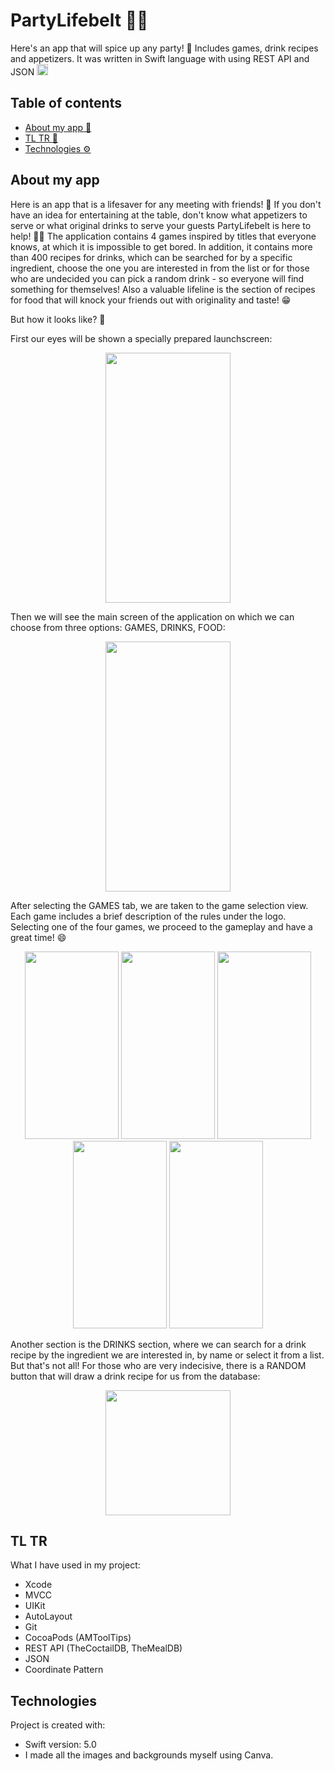 # PartyLifebelt 🥂🎊

Here's an app that will spice up any party! 🎊 Includes games, drink recipes and appetizers. It was written in Swift language with using REST API and JSON <img src="https://user-images.githubusercontent.com/121167654/208907677-5933667b-c8bc-4c64-9344-ab32b8cffd9c.png" width="18"/>

## Table of contents
* [About my app :iphone:](#about-my-app)
* [TL TR :page_with_curl:](#tl-tr)
* [Technologies :gear:](#technologies)

## About my app 
Here is an app that is a lifesaver for any meeting with friends! 🥳 If you don't have an idea for entertaining at the table, don't know what appetizers to serve or what original drinks to serve your guests PartyLifebelt is here to help! 🙌🏼 The application contains 4 games inspired by titles that everyone knows, at which it is impossible to get bored. In addition, it contains more than 400 recipes for drinks, which can be searched for by a specific ingredient, choose the one you are interested in from the list or for those who are undecided you can pick a random drink - so everyone will find something for themselves! Also a valuable lifeline is the section of recipes for food that will knock your friends out with originality and taste! 😁

But how it looks like? 👀

First our eyes will be shown a specially prepared launchscreen: 
<div id="header" align="center"><img src="https://user-images.githubusercontent.com/121167654/220068098-7894248d-b035-45f0-aaa6-077d777dc862.png" width="200" height="400"/></div>

Then we will see the main screen of the application on which we can choose from three options: GAMES, DRINKS, FOOD: 
<div id="header" align="center"><img src="https://user-images.githubusercontent.com/121167654/220069377-2b4aa0aa-6b27-4400-8ad3-5ea6c387d1c5.png" width="200" height="400"/></div>

After selecting the GAMES tab, we are taken to the game selection view. Each game includes a brief description of the rules under the logo. Selecting one of the four games, we proceed to the gameplay and have a great time! 😄
<div align="center">
<img src="https://user-images.githubusercontent.com/121167654/220070689-f42055df-8f07-472d-973c-1da93ff6d20e.png" width="150" height="300"/>
<img src="https://user-images.githubusercontent.com/121167654/220070721-820f0a6e-82d8-4d81-ae9c-f13f91d61855.png" width="150" height="300"/>
<img src="https://user-images.githubusercontent.com/121167654/220070791-aa3927a9-1705-4ac2-9174-828738cb666c.png" width="150" height="300"/>
<img src="https://user-images.githubusercontent.com/121167654/220070832-2a3ddbef-45c0-49ea-bffd-92458ccfbc80.png" width="150" height="300"/>
<img src="https://user-images.githubusercontent.com/121167654/220070895-27a5c542-c123-4a1d-a263-bfc6828a1ec4.png" width="150" height="300"/>
</div>

Another section is the DRINKS section, where we can search for a drink recipe by the ingredient we are interested in, by name or select it from a list. But that's not all! For those who are very indecisive, there is a RANDOM button that will draw a drink recipe for us from the database: 

<div id="header" align="center"><img src="https://media.giphy.com/media/v1.Y2lkPTc5MGI3NjExYzc0NjZiNjk3YmQ4ZjQ2ZWUwZTExMjk1OTkzYjAxNzJmYjU0NGE4ZiZjdD1z/zvCCweN7arro5ZOy7w/giphy.gif" width="200"/></div>

## TL TR
What I have used in my project:
* Xcode
* MVCC
* UIKit
* AutoLayout
* Git
* CocoaPods (AMToolTips)
* REST API (TheCoctailDB, TheMealDB)
* JSON
* Coordinate Pattern
	
## Technologies
Project is created with:
* Swift version: 5.0
* I made all the images and backgrounds myself using Canva.
